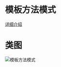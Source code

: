 # 模板方法模式
[详细介绍](http://blog.zenghui.name/2017/07/29/gof-design-pattern-template/)
# 类图
![模板方法模式](https://github.com/elvinzeng/java-design-pattern-samples/raw/master/template/diagrams/template.png "template")
